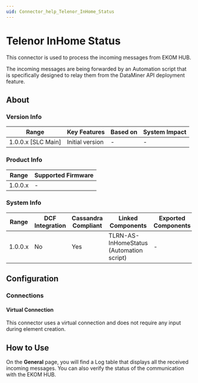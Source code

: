 ```yaml
---
uid: Connector_help_Telenor_InHome_Status
---
```


# Telenor InHome Status

This connector is used to process the incoming messages from EKOM HUB.

The incoming messages are being forwarded by an Automation script that is specifically designed to relay them from the DataMiner API deployment feature.

## About

### Version Info

| Range                | Key Features     | Based on     | System Impact     |
|----------------------|------------------|--------------|-------------------|
| 1.0.0.x [SLC Main]   | Initial version  | -            | -                 |

### Product Info

| Range     | Supported Firmware     |
|-----------|------------------------|
| 1.0.0.x   | -                      |

### System Info

| Range     | DCF Integration     | Cassandra Compliant     | Linked Components                        | Exported Components     |
|-----------|---------------------|-------------------------|------------------------------------------|-------------------------|
| 1.0.0.x   | No                  | Yes                     | TLRN-AS-InHomeStatus (Automation script) | -                       |

## Configuration

### Connections

#### Virtual Connection

This connector uses a virtual connection and does not require any input during element creation.

## How to Use

On the **General** page, you will find a Log table that displays all the received incoming messages. You can also verify the status of the communication with the EKOM HUB.
